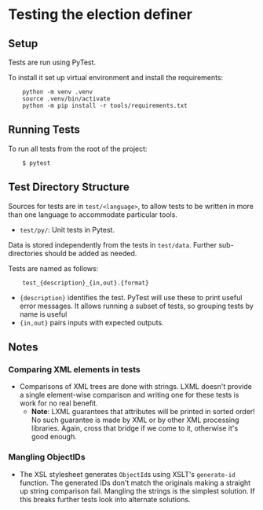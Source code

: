 # Testing the election definer

## Setup

Tests are run using PyTest.

To install it set up virtual environment and install the requirements:

```
    python -m venv .venv
    source .venv/bin/activate
    python -m pip install -r tools/requirements.txt
```

## Running Tests

To run all tests from the root of the project:

```
    $ pytest
```

## Test Directory Structure

Sources for tests are in `test/<language>`, to allow tests to be written in
more than one language to accommodate particular tools.

- `test/py/`: Unit tests in Pytest.

Data is stored independently from the tests in `test/data`. Further
sub-directories should be added as needed.

Tests are named as follows:

```
    test_{description}_{in,out}.{format}
```

- `{description}` identifies the test. PyTest will use these to print useful
  error messages. It allows running a subset of tests, so grouping tests by name
  is useful
- `{in,out}` pairs inputs with expected outputs.

## Notes

### Comparing XML elements in tests

- Comparisons of XML trees are done with strings. LXML doesn't provide a single 
  element-wise comparison and writing one for these tests is work for no real benefit.
    - **Note**: LXML guarantees that attributes will be printed in sorted order!
      No such guarantee is made by XML or by other XML processing libraries.
      Again, cross that bridge if we come to it, otherwise it's good enough.

### Mangling ObjectIDs

- The XSL stylesheet generates `ObjectId`s using XSLT's `generate-id` function.
  The generated IDs don't match the originals making a straight up string comparison
  fail. Mangling the strings is the simplest solution. If this breaks further tests
  look into alternate solutions.
